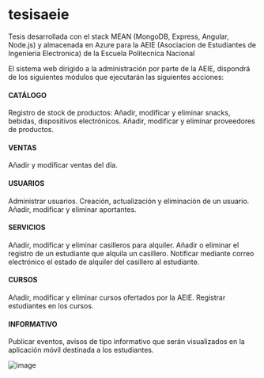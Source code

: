 # tesisaeie
Tesis desarrollada con el stack MEAN (MongoDB, Express, Angular, Node.js) y almacenada en Azure para la AEIE (Asociacion de Estudiantes de Ingenieria Electronica) de la Escuela Politecnica Nacional 

El sistema web dirigido a la administración por parte de la AEIE, dispondrá de los siguientes módulos que ejecutarán las siguientes acciones:

#### CATÁLOGO
Registro de stock de productos: Añadir, modificar y eliminar snacks, bebidas, dispositivos electrónicos.
Añadir, modificar y eliminar proveedores de productos.
#### VENTAS
Añadir y  modificar ventas del día. 
#### USUARIOS
Administrar usuarios. Creación, actualización  y eliminación de un usuario.
Añadir, modificar y eliminar aportantes.
#### SERVICIOS
Añadir, modificar y eliminar casilleros para alquiler.
Añadir o eliminar el registro de un estudiante que alquila un casillero.
Notificar mediante correo electrónico el estado de alquiler del casillero al estudiante.
#### CURSOS
Añadir, modificar y eliminar cursos ofertados por la AEIE.
Registrar estudiantes en los cursos.
#### INFORMATIVO
Publicar eventos, avisos de tipo informativo que serán visualizados en la aplicación móvil destinada a los estudiantes.

![image](https://user-images.githubusercontent.com/29106855/72093722-f608f000-32e2-11ea-8f09-3233d3a1c2d4.png)
